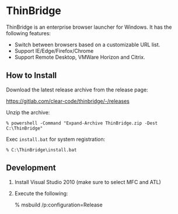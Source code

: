 ThinBridge
==========

ThinBridge is an enterprise browser launcher for Windows. It has the following features:

 * Switch between browsers based on a customizable URL list.
 * Support IE/Edge/Firefox/Chrome
 * Support Remote Desktop, VMWare Horizon and Citrix.

How to Install
--------------

Download the latest release archive from the release page:

https://gitlab.com/clear-code/thinbridge/-/releases

Unzip the archive:

    % powershell -Command "Expand-Archive ThinBridge.zip -Dest C:\ThinBridge"

Exec `install.bat` for system registration:

    % C:\ThinBridge\install.bat

Development
-----------

1. Install Visual Studio 2010 (make sure to select MFC and ATL)

2. Execute the following:

   % msbuild /p:configuration=Release
